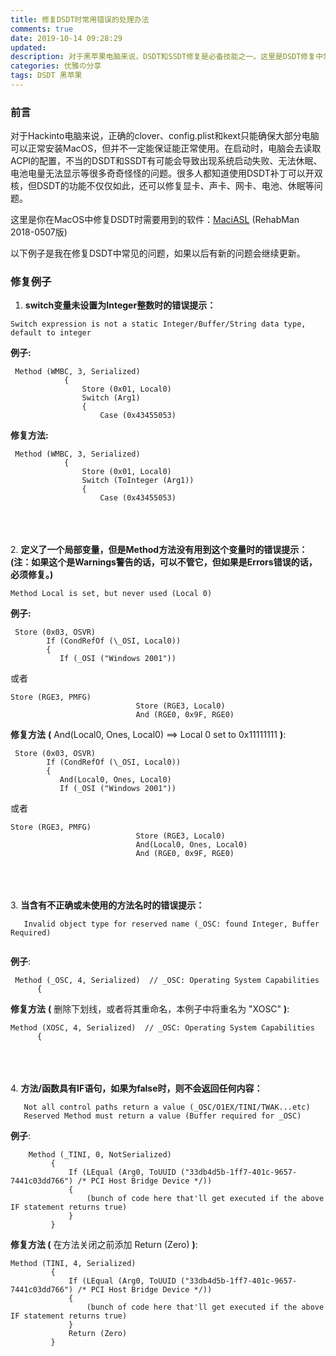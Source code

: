 ```yaml
---
title: 修复DSDT时常用错误的处理办法
comments: true
date: 2019-10-14 09:28:29
updated:
description: 对于黑苹果电脑来说，DSDT和SSDT修复是必备技能之一。这里是DSDT修复中常用的几个错误的修复办法。
categories: 优雅の分享
tags: DSDT 黑苹果
---
```


### 前言

​    对于Hackinto电脑来说，正确的clover、config.plist和kext只能确保大部分电脑可以正常安装MacOS，但并不一定能保证能正常使用。在启动时，电脑会去读取ACPI的配置，不当的DSDT和SSDT有可能会导致出现系统启动失败、无法休眠、电池电量无法显示等很多奇奇怪怪的问题。很多人都知道使用DSDT补丁可以开双核，但DSDT的功能不仅仅如此，还可以修复显卡、声卡、网卡、电池、休眠等问题。

这里是你在MacOS中修复DSDT时需要用到的软件：[MaciASL](https://bitbucket.org/RehabMan/os-x-maciasl-patchmatic/downloads/RehabMan-MaciASL-2018-0507.zip) (RehabMan 2018-0507版)

以下例子是我在修复DSDT中常见的问题，如果以后有新的问题会继续更新。

### 修复例子

1. **switch变量未设置为Integer整数时的错误提示：**

```auto
Switch expression is not a static Integer/Buffer/String data type, default to integer
```

**例子:**

```assembly
 Method (WMBC, 3, Serialized)
            {
                Store (0x01, Local0)
                Switch (Arg1)
                {
                    Case (0x43455053)
```

**修复方法:**

```assembly
 Method (WMBC, 3, Serialized)
            {
                Store (0x01, Local0)
                Switch (ToInteger (Arg1))
                {
                    Case (0x43455﻿053)
```


​    
​    
​    
2. **定义了一个局部变量，但是Method方法没有用到这个变量时的错误提示：(注：如果这个是Warnings警告的话，可以不管它，但如果是Errors错误的话，必须修复。)**

```auto
Method Local is set, but never used (Local 0)
```

**例子:**

```assembly
 Store (0x03, OSVR)
        If (CondRefOf (\_OSI, Local0))
        {
           If (_OSI ("Windows 2001"))
```

或者

```assembly
Store (RGE3, PMFG)
                            Store (RGE3, Local0)
                            And (RGE0, 0x9F, RGE0)
```

**修复方法** **(** And(Local0, Ones, Local0) ==> Local 0 set to 0x11111111 ﻿**)**:

```assembly
 Store (0x03, OSVR)
        If (CondRefOf (\_OSI, Local0))
        {
           And(Local0, Ones, Local0)
           If (_OSI ("Windows 2001"))
```

或者

```assembly
Store (RGE3, PMFG)
                            Store (RGE3, Local0)
                            And(Local0, Ones, Local0)
                            And (RGE0, 0x9F, RGE0)
```


​    
​    
​    
3. **当含有不正确或未使用的方法名时的错误提示：**

```auto
   Invalid object type for reserved name (_OSC: found Integer, Buffer Required)
   
```

**例子**:

```assembly
 Method (_OSC, 4, Serialized)  // _OSC: Operating System Capabilities
      {
```

**修复方法** **(** 删除下划线，或者将其重命名，本例子中将重名为 "XOSC" **)**:

```assembly
Method (XOSC, 4, Serialized)  // _OSC: Operating System Capabilities
      {
```


​    
​    
​    
4. **方法/函数具有IF语句，如果为false时，则不会返回任何内容：**

```auto
   Not all control paths return a value (_OSC/O1EX/TINI/TWAK...etc)
   Reserved Method must return a value (Buffer required for _OSC)
```

**例子**:

```assembly
    Method (_TINI, 0, NotSerialized)
         {            
             If (LEqual (Arg0, ToUUID ("33db4d5b-1ff7-401c-9657-7441c03dd766") /* PCI Host Bridge Device */))
             {
                 (bunch of code here that'll get executed if the above IF statement returns true)
             }
         }
```

**修复方法 (** 在方法关闭之前添加 Return (Zero) **)**:

```assembly
Method (TINI, 4, Serialize﻿d)
         {            
             If (LEqual (Arg0, ToUUID ("33db4d5b-1ff7-401c-9657-7441c03dd766") /* PCI Host Bridge Device */))
             {
                 (bunch of code here that'll get executed if the above IF statement returns true)
             }
             Return (Zero)﻿
         }
```


​    

